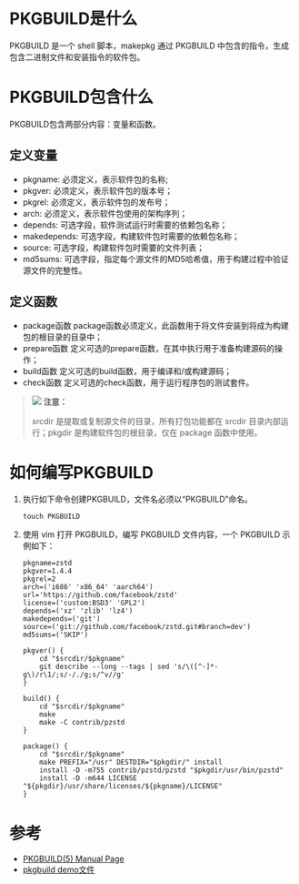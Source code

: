 # PKGBUILD是什么

PKGBUILD 是一个 shell 脚本，makepkg 通过 PKGBUILD 中包含的指令，生成包含二进制文件和安装指令的软件包。

# PKGBUILD包含什么

PKGBUILD包含两部分内容：变量和函数。

## 定义变量

- pkgname: 必须定义，表示软件包的名称;
- pkgver: 必须定义，表示软件包的版本号；
- pkgrel: 必须定义，表示软件包的发布号；
- arch: 必须定义，表示软件包使用的架构序列；
- depends: 可选字段，软件测试运行时需要的依赖包名称；
- makedepends: 可选字段，构建软件包时需要的依赖包名称；
- source: 可选字段，构建软件包时需要的文件列表；
- md5sums: 可选字段，指定每个源文件的MD5哈希值，用于构建过程中验证源文件的完整性。

## 定义函数

- package函数
  package函数必须定义，此函数用于将文件安装到将成为构建包的根目录的目录中；
- prepare函数
  定义可选的prepare函数，在其中执行用于准备构建源码的操作；
- build函数
  定义可选的build函数，用于编译和/或构建源码；
- check函数
  定义可选的check函数，用于运行程序包的测试套件。

>![](./../../icons/icon-notice.gif) **注意：**
>
> srcdir 是提取或复制源文件的目录，所有打包功能都在 srcdir 目录内部运行；pkgdir 是构建软件包的根目录，仅在 package 函数中使用。


# 如何编写PKGBUILD


1. 执行如下命令创建PKGBUILD，文件名必须以“PKGBUILD”命名。

    ```shell
    touch PKGBUILD
    ```


2. 使用 vim 打开 PKGBUILD，编写 PKGBUILD 文件内容，一个 PKGBUILD 示例如下：

    ```shell
    pkgname=zstd
    pkgver=1.4.4
    pkgrel=2
    arch=('i686' 'x86_64' 'aarch64')
    url='https://github.com/facebook/zstd'
    license=('custom:BSD3' 'GPL2')
    depends=('xz' 'zlib' 'lz4')
    makedepends=('git')
    source=('git://github.com/facebook/zstd.git#branch=dev')
    md5sums=('SKIP')

    pkgver() {
    	cd "$srcdir/$pkgname"
    	git describe --long --tags | sed 's/\([^-]*-g\)/r\1/;s/-/./g;s/^v//g'
    }

    build() {
    	cd "$srcdir/$pkgname"
    	make
    	make -C contrib/pzstd
    }

    package() {
    	cd "$srcdir/$pkgname"
    	make PREFIX="/usr" DESTDIR="$pkgdir/" install
    	install -D -m755 contrib/pzstd/pzstd "$pkgdir/usr/bin/pzstd"
    	install -D -m644 LICENSE "${pkgdir}/usr/share/licenses/${pkgname}/LICENSE"
    }
    ```

# 参考

- [PKGBUILD(5) Manual Page](https://www.archlinux.org/pacman/PKGBUILD.5.html)
- [pkgbuild demo文件](https://git.archlinux.org/pacman.git/plain/proto/PKGBUILD.proto)
